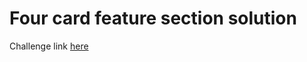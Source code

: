 # Four card feature section solution

Challenge link [here](https://www.frontendmentor.io/challenges/four-card-feature-section-weK1eFYK)
